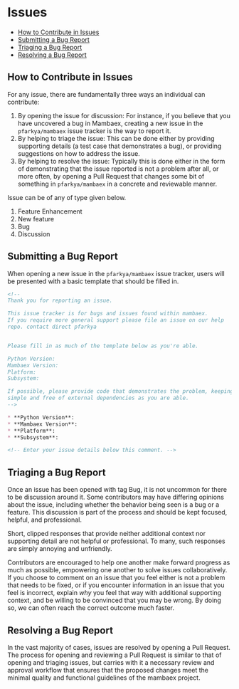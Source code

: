 # Issues

* [How to Contribute in Issues](#how-to-contribute-in-issues)
* [Submitting a Bug Report](#submitting-a-bug-report)
* [Triaging a Bug Report](#triaging-a-bug-report)
* [Resolving a Bug Report](#resolving-a-bug-report)

## How to Contribute in Issues

For any issue, there are fundamentally three ways an individual can
contribute:

1. By opening the issue for discussion: For instance, if you believe that you
   have uncovered a bug in Mambaex, creating a new issue in the `pfarkya/mambaex`
   issue tracker is the way to report it.
2. By helping to triage the issue: This can be done either by providing
   supporting details (a test case that demonstrates a bug), or providing
   suggestions on how to address the issue.
3. By helping to resolve the issue: Typically this is done either in the form
   of demonstrating that the issue reported is not a problem after all, or more
   often, by opening a Pull Request that changes some bit of something in
   `pfarkya/mambaex` in a concrete and reviewable manner.

Issue can be of any of type given below.
1. Feature Enhancement
2. New feature
3. Bug
4. Discussion



## Submitting a Bug Report

When opening a new issue in the `pfarkya/mambaex` issue tracker, users will be
presented with a basic template that should be filled in.

```markdown
<!--
Thank you for reporting an issue.

This issue tracker is for bugs and issues found within mambaex.
If you require more general support please file an issue on our help
repo. contact direct pfarkya


Please fill in as much of the template below as you're able.

Python Version:
Mambaex Version:
Platform:
Subsystem:

If possible, please provide code that demonstrates the problem, keeping it as
simple and free of external dependencies as you are able.
-->

* **Python Version**:
* **Mambaex Version**:
* **Platform**:
* **Subsystem**:

<!-- Enter your issue details below this comment. -->
```

## Triaging a Bug Report

Once an issue has been opened with tag Bug, it is not uncommon for there to be discussion
around it. Some contributors may have differing opinions about the issue,
including whether the behavior being seen is a bug or a feature. This discussion
is part of the process and should be kept focused, helpful, and professional.

Short, clipped responses that provide neither additional context nor supporting
detail are not helpful or professional. To many, such responses are simply
annoying and unfriendly.

Contributors are encouraged to help one another make forward progress as much
as possible, empowering one another to solve issues collaboratively. If you
choose to comment on an issue that you feel either is not a problem that needs
to be fixed, or if you encounter information in an issue that you feel is
incorrect, explain *why* you feel that way with additional supporting context,
and be willing to be convinced that you may be wrong. By doing so, we can often
reach the correct outcome much faster.

## Resolving a Bug Report

In the vast majority of cases, issues are resolved by opening a Pull Request.
The process for opening and reviewing a Pull Request is similar to that of
opening and triaging issues, but carries with it a necessary review and approval
workflow that ensures that the proposed changes meet the minimal quality and
functional guidelines of the mambaex project.

